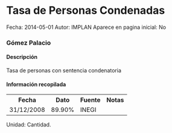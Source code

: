 Tasa de Personas Condenadas
=====

Fecha: 2014-05-01
Autor: IMPLAN
Aparece en pagina inicial: No

### Gómez Palacio

#### Descripción

Tasa de personas con sentencia condenatoria

#### Información recopilada

<table class="table table-hover table-bordered matriz">
  <tr><th>Fecha</th><th>Dato</th><th>Fuente</th><th>Notas</th></tr>
  <tr><td class="centrado">31/12/2008</td><td class="derecha">89.90%</td><td>INEGI</td><td></td></tr>
</table>

Unidad: Cantidad.
